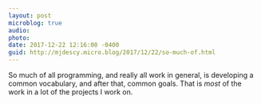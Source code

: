 ```yaml
---
layout: post
microblog: true
audio: 
photo: 
date: 2017-12-22 12:16:00 -0400
guid: http://mjdescy.micro.blog/2017/12/22/so-much-of.html
---
```

So much of all programming, and really all work in general, is developing a common vocabulary, and after that, common goals. That is *most* of the work in a lot of the projects I work on.
